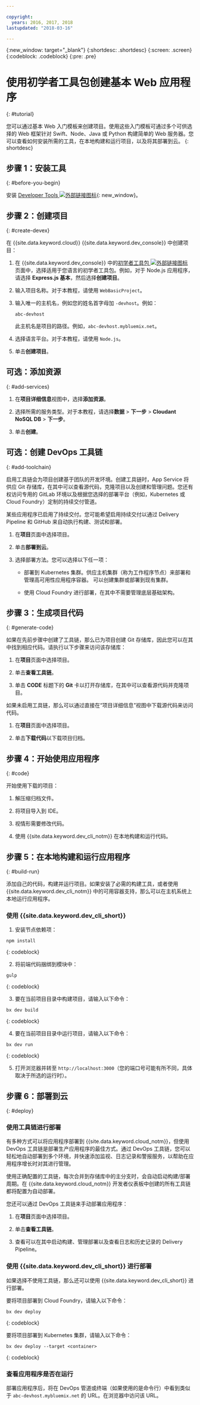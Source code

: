 ```yaml
---

copyright:
  years: 2016, 2017, 2018
lastupdated: "2018-03-16"

---
```


{:new_window: target="_blank"}
{:shortdesc: .shortdesc}
{:screen: .screen}
{:codeblock: .codeblock}
{:pre: .pre}

# 使用初学者工具包创建基本 Web 应用程序
{: #tutorial}

您可以通过基本 Web 入门模板来创建项目。使用这些入门模板可通过多个可供选择的 Web 框架针对 Swift、Node、Java 或 Python 构建简单的 Web 服务器。您可以查看如何安装所需的工具，在本地构建和运行项目，以及将其部署到云。
{: shortdesc}

## 步骤 1：安装工具
{: #before-you-begin}

安装 [Developer Tools ![外部链接图标](../../icons/launch-glyph.svg "外部链接图标")](https://github.com/IBM-Bluemix/ibm-cloud-developer-tools){: new_window}。


## 步骤 2：创建项目
{: #create-devex}

在 {{site.data.keyword.cloud}} {{site.data.keyword.dev_console}} 中创建项目：

1. 在 {{site.data.keyword.dev_console}} 中的[初学者工具包 ![外部链接图标](../../icons/launch-glyph.svg "外部链接图标")](https://console.ng.bluemix.net/developer/appservice/starter-kits/) 页面中，选择适用于您语言的初学者工具包。例如，对于 Node.js 应用程序，请选择 **Express.js 基本**，然后选择**创建项目**。

2. 输入项目名称。对于本教程，请使用 `WebBasicProject`。   

3. 输入唯一的主机名，例如您的姓名首字母加 `-devhost`。例如：

	```
	abc-devhost
	```

	此主机名是项目的路径。例如，`abc-devhost.mybluemix.net`。

4. 选择语言平台。对于本教程，请使用 `Node.js`。

5. 单击**创建项目**。

## 可选：添加资源
{: #add-services}

1. 在**项目详细信息**视图中，选择**添加资源**。

2. 选择所需的服务类型。对于本教程，请选择**数据** > **下一步** > **Cloudant NoSQL DB** > **下一步**。

4. 单击**创建**。

## 可选：创建 DevOps 工具链
{: #add-toolchain}

启用工具链会为项目创建基于团队的开发环境。创建工具链时，App Service 将供应 Git 存储库，在其中可以查看源代码，克隆项目以及创建和管理问题。您还有权访问专用的 GitLab 环境以及根据您选择的部署平台（例如，Kubernetes 或 Cloud Foundry）定制的持续交付管道。

某些应用程序已启用了持续交付。您可能希望启用持续交付以通过 Delivery Pipeline 和 GitHub 来自动执行构建、测试和部署。

1. 在**项目**页面中选择项目。

2. 单击**部署到云**。

3. 选择部署方法。您可以选择以下任一项：

	* 部署到 Kubernetes 集群。供应主机集群（称为工作程序节点）来部署和管理高可用性应用程序容器。
可以创建集群或部署到现有集群。

	* 使用 Cloud Foundry 进行部署，在其中不需要管理底层基础架构。

## 步骤 3：生成项目代码
{: #generate-code}

如果在先前步骤中创建了工具链，那么已为项目创建 Git 存储库，因此您可以在其中找到相应代码。请执行以下步骤来访问该存储库：


1. 在**项目**页面中选择项目。

2. 单击**查看工具链**。

3. 单击 **CODE** 标题下的 **Git** 卡以打开存储库，在其中可以查看源代码并克隆项目。

如果未启用工具链，那么可以通过直接在“项目详细信息”视图中下载源代码来访问代码。

1. 在**项目**页面中选择项目。

2. 单击**下载代码**以下载项目归档。

## 步骤 4：开始使用应用程序
{: #code}

开始使用下载的项目：

1. 解压缩归档文件。

2. 将项目导入到 IDE。

3. 视情形需要修改代码。

4. 使用 {{site.data.keyword.dev_cli_notm}} 在本地构建和运行代码。


## 步骤 5：在本地构建和运行应用程序
{: #build-run}

添加自己的代码，构建并运行项目。如果安装了必需的构建工具，或者使用 {{site.data.keyword.dev_cli_notm}} 中的可用容器支持，那么可以在主机系统上本地运行应用程序。

### 使用 {{site.data.keyword.dev_cli_short}}

1. 安装节点依赖项：

  ```
  npm install
  ```
  {: codeblock}

2. 将前端代码捆绑到模块中：

  ```
  gulp
  ```
  {: codeblock}

3. 要在当前项目目录中构建项目，请输入以下命令：

  ```
  bx dev build
  ```
  {: codeblock}

4. 要在当前项目目录中运行项目，请输入以下命令：

  ```
  bx dev run
  ```
  {: codeblock}

5. 打开浏览器并转至 `http://localhost:3000`（您的端口号可能有所不同，具体取决于所选的运行时）。


## 步骤 6：部署到云
{: #deploy}

### 使用工具链进行部署
有多种方式可以将应用程序部署到 {{site.data.keyword.cloud_notm}}，但使用 DevOps 工具链是部署生产应用程序的最佳方式。通过 DevOps 工具链，您可以轻松地自动部署到多个环境，并快速添加监视、日志记录和警报服务，以帮助在应用程序增长时对其进行管理。

使用正确配置的工具链，每次合并到存储库中的主分支时，会自动启动构建/部署周期。在 {{site.data.keyword.cloud_notm}} 开发者仪表板中创建的所有工具链都将配置为自动部署。


您还可以通过 DevOps 工具链来手动部署应用程序：

1. 在**项目**页面中选择项目。

2. 单击**查看工具链**。

3. 查看可以在其中启动构建、管理部署以及查看日志和历史记录的 Delivery Pipeline。

### 使用 {{site.data.keyword.dev_cli_short}} 进行部署
如果选择不使用工具链，那么还可以使用 {{site.data.keyword.dev_cli_short}} 进行部署。

要将项目部署到 Cloud Foundry，请输入以下命令：

  ```
  bx dev deploy
  ```
  {: codeblock}

要将项目部署到 Kubernetes 集群，请输入以下命令：

```
bx dev deploy --target <container>
```
{: codeblock}

### 查看应用程序是否在运行
部署应用程序后，将在 DevOps 管道或终端（如果使用的是命令行）中看到类似于 `abc-devhost.mybluemix.net` 的 URL。在浏览器中访问该 URL。
